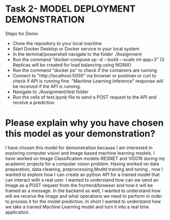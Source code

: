 # Task 2- MODEL DEPLOYMENT DEMONSTRATION
Steps for Demo
- Clone the repository to your local machine
- Start Docker Desktop or Docker service in your local system
- In the terminal/powershell navigate to the folder ./Assignment
- Run the command  "docker-compose up -d --build --scale ml-app=3" (3 Replicas will be created for load balancing using NGINX)
- Run the command "docker ps" to check if the containers are running
- Connect to "http://localhost:5000" via browser or postman or curl to check if API is running fine. "Machine Learning Inference" response will be received if the API is running.
- Navigate to ./Assignment/test folder
- Run the cells of test.ipynb file to send a POST request to the API and receive a prediction

# Please explain why you have chosen this model as your demonstration?
I have chosen this model for demonstration because I am interested in exploring computer vision and Image based machine learning models. I have worked on Image Classification models-RESNET and VGG16 during my academic projects for a computer vision problem. Having worked on data preparation, data cleaning, preprocessing,Model training and tuning , now I wanted to explore how I can create an python API for a trained model that can interact with a real user. I wanted to understand how can we send an Image as a POST request from the frontend/browser and how it will be framed as a message. In the backend as well, I wanted to understand how will we receive the image and  what operations we need to perform in order to process it for the model prediction. In short I wanted to understand how we take a trained Machine Learning model and turn it into a real time application.
